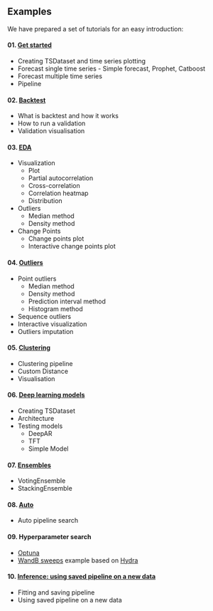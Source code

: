## Examples

We have prepared a set of tutorials for an easy introduction:

#### 01. [Get started](https://github.com/tinkoff-ai/etna/tree/master/examples/get_started.ipynb) 
- Creating TSDataset and time series plotting 
- Forecast single time series - Simple forecast, Prophet, Catboost
- Forecast multiple time series
- Pipeline

#### 02. [Backtest](https://github.com/tinkoff-ai/etna/tree/master/examples/backtest.ipynb)
- What is backtest and how it works
- How to run a validation
- Validation visualisation

#### 03. [EDA](https://github.com/tinkoff-ai/etna/tree/master/examples/EDA.ipynb) 
- Visualization
    - Plot
    - Partial autocorrelation
    - Cross-correlation
    - Correlation heatmap
    - Distribution
- Outliers
     - Median method
     - Density method
- Change Points
     - Change points plot
     - Interactive change points plot

#### 04. [Outliers](https://github.com/tinkoff-ai/etna/tree/master/examples/outliers.ipynb) 
- Point outliers
    - Median method
    - Density method
    - Prediction interval method
    - Histogram method
- Sequence outliers
- Interactive visualization
- Outliers imputation

#### 05. [Clustering](https://github.com/tinkoff-ai/etna/tree/master/examples/clustering.ipynb) 
- Clustering pipeline
- Custom Distance
- Visualisation

#### 06. [Deep learning models](https://github.com/tinkoff-ai/etna/tree/master/examples/NN_examples.ipynb)
- Creating TSDataset  
- Architecture
- Testing models
  - DeepAR 
  - TFT
  - Simple Model

#### 07. [Ensembles](https://github.com/tinkoff-ai/etna/tree/master/examples/ensembles.ipynb)
- VotingEnsemble
- StackingEnsemble

#### 08. [Auto](https://github.com/tinkoff-ai/etna/tree/master/examples/auto.py)
- Auto pipeline search

#### 09. Hyperparameter search
- [Optuna](https://github.com/tinkoff-ai/etna/tree/master/examples/optuna)
- [WandB sweeps](https://github.com/tinkoff-ai/etna/tree/master/examples/wandb/sweeps) example based on [Hydra](https://hydra.cc/)

#### 10. [Inference: using saved pipeline on a new data](https://github.com/tinkoff-ai/etna/tree/master/examples/inference.ipynb) 
- Fitting and saving pipeline
- Using saved pipeline on a new data
